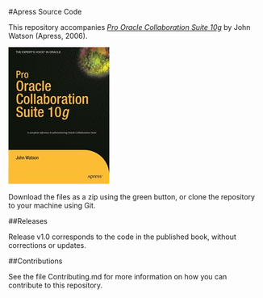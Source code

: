 #Apress Source Code

This repository accompanies [*Pro Oracle Collaboration Suite 10g*](http://www.apress.com/9781590596791) by John Watson (Apress, 2006).

![Cover image](9781590596791.jpg)

Download the files as a zip using the green button, or clone the repository to your machine using Git.

##Releases

Release v1.0 corresponds to the code in the published book, without corrections or updates.

##Contributions

See the file Contributing.md for more information on how you can contribute to this repository.
